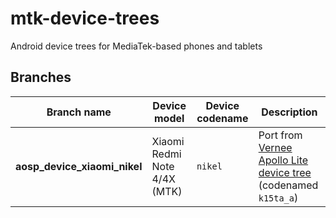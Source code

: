 # mtk-device-trees
Android device trees for MediaTek-based phones and tablets

## Branches
| Branch name                    | Device model                       | Device codename     | Description
|--------------------------------|------------------------------------|---------------------|----------------------------------------------------------------------------------------------------|
| **aosp_device_xiaomi_nikel**   | Xiaomi Redmi Note 4/4X (MTK)       | `nikel`             | Port from [Vernee Apollo Lite device tree](https://github.com/MT6797/device) (codenamed `k15ta_a`)
